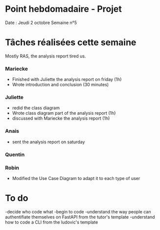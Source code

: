 # Point hebdomadaire - Projet

Date : Jeudi 2 octobre
Semaine n°5

# Tâches réalisées cette semaine

Mostly RAS, the analysis report tired us.

### Mariecke 
- Finished with Juliette the analysis report on friday (1h) 
- Wrote introduction and conclusion (30 minutes)

### Juliette
- redid the class diagram 
- Wrote class diagram part of the analysis report (1h)
- discussed with Mariecke the analysis report (1h)

### Anais
- sent the analysis report on saturday 

### Quentin

### Robin

- Modified the Use Case Diagram to adapt it to each type of user

# To do

-decide who code what
-begin to code
-understand the way people can authentifiate themselves on FastAPI from the tutor's template
-understand how to code a CLI from the ludovic's template
